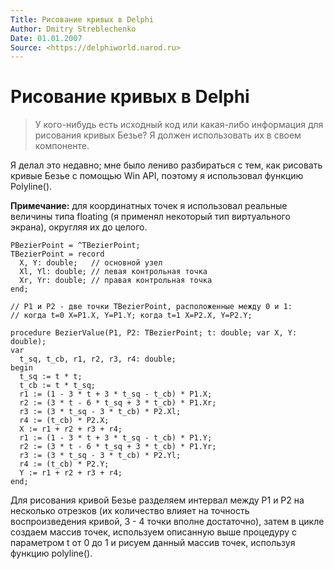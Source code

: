```yaml
---
Title: Рисование кривых в Delphi
Author: Dmitry Streblechenko
Date: 01.01.2007
Source: <https://delphiworld.narod.ru>
---
```



Рисование кривых в Delphi
=========================

> У кого-нибудь есть исходный код или какая-либо информация для рисования
> кривых Безье? Я должен использовать их в своем компоненте.

Я делал это недавно; мне было лениво разбираться с тем, как рисовать
кривые Безье с помощью Win API, поэтому я использовал функцию
Polyline().

**Примечание:**
для координатных точек я использовал реальные величины типа
floating (я применял некоторый тип виртуального экрана), округляя их до
целого.

    PBezierPoint = ^TBezierPoint;
    TBezierPoint = record
      X, Y: double;   // основной узел
      Xl, Yl: double; // левая контрольная точка
      Xr, Yr: double; // правая контрольная точка
    end;
     
    // P1 и P2 - две точки TBezierPoint, расположенные между 0 и 1:
    // когда t=0 X=P1.X, Y=P1.Y; когда t=1 X=P2.X, Y=P2.Y;
     
    procedure BezierValue(P1, P2: TBezierPoint; t: double; var X, Y: double);
    var
      t_sq, t_cb, r1, r2, r3, r4: double;
    begin
      t_sq := t * t;
      t_cb := t * t_sq;
      r1 := (1 - 3 * t + 3 * t_sq - t_cb) * P1.X;
      r2 := (3 * t - 6 * t_sq + 3 * t_cb) * P1.Xr;
      r3 := (3 * t_sq - 3 * t_cb) * P2.Xl;
      r4 := (t_cb) * P2.X;
      X := r1 + r2 + r3 + r4;
      r1 := (1 - 3 * t + 3 * t_sq - t_cb) * P1.Y;
      r2 := (3 * t - 6 * t_sq + 3 * t_cb) * P1.Yr;
      r3 := (3 * t_sq - 3 * t_cb) * P2.Yl;
      r4 := (t_cb) * P2.Y;
      Y := r1 + r2 + r3 + r4;
    end;

Для рисования кривой Безье разделяем интервал между P1 и P2 на несколько
отрезков (их количество влияет на точность воспроизведения кривой, 3 - 4
точки вполне достаточно), затем в цикле создаем массив точек, используем
описанную выше процедуру с параметром t от 0 до 1 и рисуем данный массив
точек, используя функцию polyline().

